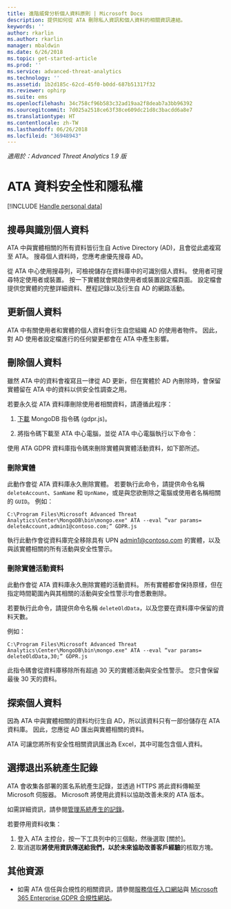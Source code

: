 ```yaml
---
title: 進階威脅分析個人資料原則 | Microsoft Docs
description: 提供如何從 ATA 刪除私人資訊和個人資料的相關資訊連結。
keywords: ''
author: rkarlin
ms.author: rkarlin
manager: mbaldwin
ms.date: 6/26/2018
ms.topic: get-started-article
ms.prod: ''
ms.service: advanced-threat-analytics
ms.technology: ''
ms.assetid: 1b2d185c-62cd-45f0-b0dd-687b51317f32
ms.reviewer: ophirp
ms.suite: ems
ms.openlocfilehash: 34c758cf96b583c32ad19aa2f8deab7a3bb96392
ms.sourcegitcommit: 7d025a2518ce63f38ce609dc21d8c3bacdd6a8e7
ms.translationtype: HT
ms.contentlocale: zh-TW
ms.lasthandoff: 06/26/2018
ms.locfileid: "36948943"
---
```

*適用於：Advanced Threat Analytics 1.9 版*

# <a name="ata-data-security-and-privacy"></a>ATA 資料安全性和隱私權

[!INCLUDE [Handle personal data](../includes/gdpr-intro-sentence.md)]

## <a name="searching-for-and-identifying-personal-data"></a>搜尋與識別個人資料 

ATA 中與實體相關的所有資料皆衍生自 Active Directory (AD)，且會從此處複寫至 ATA。 搜尋個人資料時，您應考慮優先搜尋 AD。 

從 ATA 中心使用搜尋列，可檢視儲存在資料庫中的可識別個人資料。 使用者可搜尋特定使用者或裝置。 按一下實體就會開啟使用者或裝置設定檔頁面。 設定檔會提供您實體的完整詳細資料、歷程記錄以及衍生自 AD 的網路活動。 

## <a name="updating-personal-data"></a>更新個人資料 

ATA 中有關使用者和實體的個人資料會衍生自您組織 AD 的使用者物件。 因此，對 AD 使用者設定檔進行的任何變更都會在 ATA 中產生影響。 

## <a name="deleting-personal-data"></a>刪除個人資料 

雖然 ATA 中的資料會複寫且一律從 AD 更新，但在實體於 AD 內刪除時，會保留實體留在 ATA 中的資料以供安全性調查之用。 

若要永久從 ATA 資料庫刪除使用者相關資料，請遵循此程序： 

1. [下載](https://aka.ms/ata-gdpr-script) MongoDB 指令碼 (gdpr.js)。  

2. 將指令碼下載至 ATA 中心電腦，並從 ATA 中心電腦執行以下命令： 

使用 ATA GDPR 資料庫指令碼來刪除實體與實體活動資料，如下節所述。

### <a name="delete-entities"></a>刪除實體

此動作會從 ATA 資料庫永久刪除實體。 若要執行此命令，請提供命令名稱 `deleteAccount`、`SamName` 和 `UpnName`，或是與您欲刪除之電腦或使用者名稱相關的 `GUID`。 例如： 

`C:\Program Files\Microsoft Advanced Threat Analytics\Center\MongoDB\bin\mongo.exe" ATA --eval “var params= deleteAccount,admin1@contoso.com;” GDPR.js `

執行此動作會從資料庫完全移除具有 UPN admin1@contoso.com 的實體，以及與該實體相關的所有活動與安全性警示。 

### <a name="delete-entity-activity-data"></a>刪除實體活動資料

此動作會從 ATA 資料庫永久刪除實體的活動資料。 所有實體都會保持原樣，但在指定時間範圍內與其相關的活動與安全性警示均會悉數刪除。 

若要執行此命令，請提供命令名稱 `deleteOldData`，以及您要在資料庫中保留的資料天數。 

例如： 

`C:\Program Files\Microsoft Advanced Threat Analytics\Center\MongoDB\bin\mongo.exe" ATA --eval “var params= deleteOldData,30;” GDPR.js`

此指令碼會從資料庫移除所有超過 30 天的實體活動與安全性警示。 您只會保留最後 30 天的資料。

## <a name="exporting-personal-data"></a>探索個人資料 

因為 ATA 中與實體相關的資料均衍生自 AD，所以該資料只有一部份儲存在 ATA 資料庫。 因此，您應從 AD 匯出與實體相關的資料。 

ATA 可讓您將所有安全性相關資訊匯出為 Excel，其中可能包含個人資料。 

 
## <a name="opt-out-of-system-generated-logs"></a>選擇退出系統產生記錄 

ATA 會收集各部署的匿名系統產生記錄，並透過 HTTPS 將此資料傳輸至 Microsoft 伺服器。 Microsoft 將使用此資料以協助改善未來的 ATA 版本。 

如需詳細資訊，請參閱[管理系統產生的記錄](manage-telemetry-settings.md)。

若要停用資料收集：

1. 登入 ATA 主控台，按一下工具列中的三個點，然後選取 [關於]。 
2. 取消選取**將使用資訊傳送給我們，以於未來協助改善客戶經驗**的核取方塊。 

## <a name="additional-resources"></a>其他資源

- 如需 ATA 信任與合規性的相關資訊，請參閱[服務信任入口網站](https://servicetrust.microsoft.com/ViewPage/GDPRGetStarted)與 [Microsoft 365 Enterprise GDPR 合規性網站](https://docs.microsoft.com/microsoft-365/compliance/compliance-solutions-overview)。

